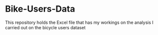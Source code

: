 # Bike-Users-Data
This repository holds the Excel file that has my workings on the analysis I carried out on the bicycle users dataset
